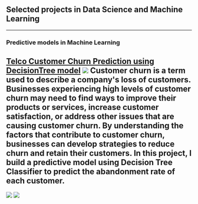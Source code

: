 ## Selected projects in Data Science and Machine Learning

---

### Predictive models in Machine Learning

[Telco Customer Churn Prediction using DecisionTree model](/sample_page)
<img src="images/dummy_thumbnail.jpg?raw=true"/>
Customer churn is a term used to describe a company's loss of customers.
Businesses experiencing high levels of customer churn may need to find ways to improve their products or services, increase customer satisfaction, or address other issues that are causing customer churn. By understanding the factors that contribute to customer churn, businesses can develop strategies to reduce churn and retain their customers.
In this project, I build a predictive model using Decision Tree Classifier to predict the abandonment rate of each customer.
---
[![](https://img.shields.io/badge/Python-white?logo=Python)](#) [![](https://img.shields.io/badge/Jupyter-white?logo=Jupyter)](#)


